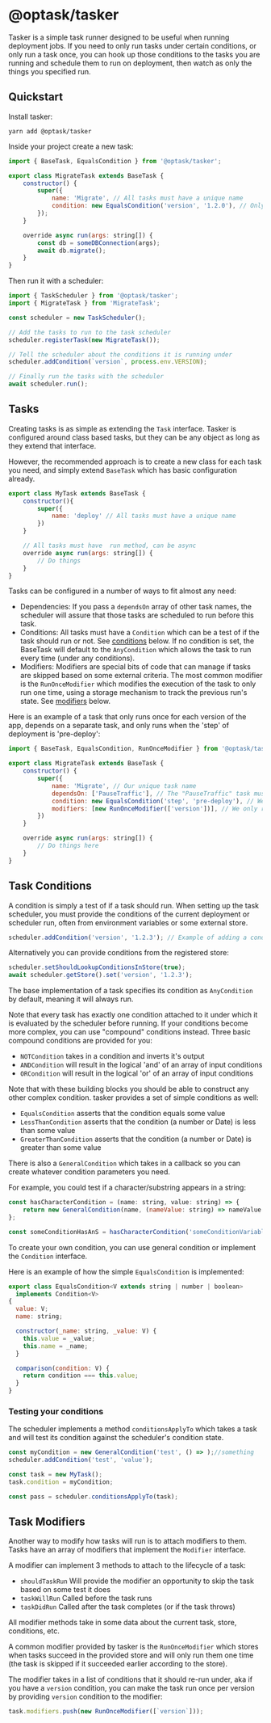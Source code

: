 # @optask/tasker

Tasker is a simple task runner designed to be useful when running deployment jobs. If you need to only run tasks under certain conditions, or only run a task once, you can hook up those conditions to the tasks you are running and schedule them to run on deployment, then watch as only the things you specified run.

## Quickstart

Install tasker:

```shell
yarn add @optask/tasker
```

Inside your project create a new task:

```javascript
import { BaseTask, EqualsCondition } from '@optask/tasker';

export class MigrateTask extends BaseTask {
    constructor() {
        super({
            name: 'Migrate', // All tasks must have a unique name
            condition: new EqualsCondition('version', '1.2.0'), // Only runs when the 'version' condition is equal to the string '1.2.0'
        });
    }

    override async run(args: string[]) {
        const db = someDBConnection(args);
        await db.migrate();
    }
}
```

Then run it with a scheduler:

```javascript
import { TaskScheduler } from '@optask/tasker';
import { MigrateTask } from 'MigrateTask';

const scheduler = new TaskScheduler();

// Add the tasks to run to the task scheduler
scheduler.registerTask(new MigrateTask());

// Tell the scheduler about the conditions it is running under
scheduler.addCondition(`version`, process.env.VERSION);

// Finally run the tasks with the scheduler
await scheduler.run();
```

## Tasks

Creating tasks is as simple as extending the `Task` interface. Tasker is configured around class based tasks, but they can be any object as long as they extend that interface.

However, the recommended approach is to create a new class for each task you need, and simply extend `BaseTask` which has basic configuration already.

```javascript
export class MyTask extends BaseTask {
    constructor(){
        super({
            name: 'deploy' // All tasks must have a unique name
        })
    }

    // All tasks must have  run method, can be async
    override async run(args: string[]) {
        // Do things
    }
}
```

Tasks can be configured in a number of ways to fit almost any need:

- Dependencies: If you pass a `dependsOn` array of other task names, the scheduler will assure that those tasks are scheduled to run before this task.
- Conditions: All tasks must have a `Condition` which can be a test of if the task should run or not. See [conditions](#task-conditions) below. If no condition is set, the BaseTask will default to the `AnyCondition` which allows the task to run every time (under any conditions).
- Modifiers: Modifiers are special bits of code that can manage if tasks are skipped based on some external criteria. The most common modifier is the `RunOnceModifier` which modifies the execution of the task to only run one time, using a storage mechanism to track the previous run's state. See [modifiers](#task-modifiers) below.

Here is an example of a task that only runs once for each version of the app, depends on a separate task, and only runs when the 'step' of deployment is 'pre-deploy':

```javascript
import { BaseTask, EqualsCondition, RunOnceModifier } from '@optask/tasker';

export class MigrateTask extends BaseTask {
    constructor() {
        super({
            name: 'Migrate', // Our unique task name
            dependsOn: ['PauseTraffic'], // The "PauseTraffic" task must run first
            condition: new EqualsCondition('step', 'pre-deploy'), // We only run this task when 'step' is 'pre-deploy'
            modifiers: [new RunOnceModifier(['version'])], // We only run this one time for each 'version' of the app
        })
    }

    override async run(args: string[]) {
        // Do things here
    }
}
```

## Task Conditions

A condition is simply a test of if a task should run. When setting up the task scheduler, you must provide the conditions of the current deployment or scheduler run, often from environment variables or some external store.

```javascript
scheduler.addCondition('version', '1.2.3'); // Example of adding a condition
```

Alternatively you can provide conditions from the registered store:

```javascript
scheduler.setShouldLookupConditionsInStore(true);
await scheduler.getStore().set('version', '1.2.3');
```

The base implementation of a task specifies its condition as `AnyCondition` by default, meaning it will always run.

Note that every task has exactly one condition attached to it under which it is evaluated by the scheduler before running. If your conditions become more complex, you can use "compound" conditions instead. Three basic compound conditions are provided for you:

- `NOTCondition` takes in a condition and inverts it's output
- `ANDCondition` will result in the logical 'and' of an array of input conditions
- `ORCondition` will result in the logical 'or' of an array of input conditions

Note that with these building blocks you should be able to construct any other complex condition. tasker provides a set of simple conditions as well:

- `EqualsCondition` asserts that the condition equals some value
- `LessThanCondition` asserts that the condition (a number or Date) is less than some value
- `GreaterThanCondition` asserts that the condition (a number or Date) is greater than some value

There is also a `GeneralCondition` which takes in a callback so you can create whatever condition parameters you need.

For example, you could test if a character/substring appears in a string:

```javascript
const hasCharacterCondition = (name: string, value: string) => {
    return new GeneralCondition(name, (nameValue: string) => nameValue.includes(value));
};

const someConditionHasAnS = hasCharacterCondition('someConditionVariable', 's');
```

To create your own condition, you can use general condition or implement the `Condition` interface.

Here is an example of how the simple `EqualsCondition` is implemented:

```javascript
export class EqualsCondition<V extends string | number | boolean>
  implements Condition<V>
{
  value: V;
  name: string;

  constructor(_name: string, _value: V) {
    this.value = _value;
    this.name = _name;
  }

  comparison(condition: V) {
    return condition === this.value;
  }
}
```

### Testing your conditions

The scheduler implements a method `conditionsApplyTo` which takes a task and will test its condition against the scheduler's condition state.

```javascript
const myCondition = new GeneralCondition('test', () => );//something
scheduler.addCondition('test', 'value');

const task = new MyTask();
task.condition = myCondition;

const pass = scheduler.conditionsApplyTo(task);
```

## Task Modifiers

Another way to modify how tasks will run is to attach modifiers to them. Tasks have an array of modifiers that implement the `Modifier` interface.

A modifier can implement 3 methods to attach to the lifecycle of a task:

- `shouldTaskRun` Will provide the modifier an opportunity to skip the task based on some test it does
- `taskWillRun` Called before the task runs
- `taskDidRun` Called after the task completes (or if the task throws)

All modifier methods take in some data about the current task, store, conditions, etc.

A common modifier provided by tasker is the `RunOnceModifier` which stores when tasks succeed in the provided store and will only run them one time (the task is skipped if it succeeded earlier according to the store).

The modifier takes in a list of conditions that it should re-run under, aka if you have a `version` condition, you can make the task run once per version by providing `version` condition to the modifier:

```javascript
task.modifiers.push(new RunOnceModifier([`version`]));
```
